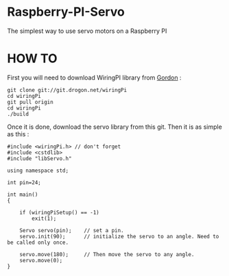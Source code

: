 # Raspberry-PI-Servo
The simplest way to use servo motors on a Raspberry PI

HOW TO
======

First you will need to download WiringPI library from [Gordon](https://projects.drogon.net/raspberry-pi/wiringpi/download-and-install/) :

    git clone git://git.drogon.net/wiringPi
    cd wiringPi
    git pull origin
    cd wiringPi
    ./build

Once it is done, download the servo library from this git. Then it is as simple as this : 

    #include <wiringPi.h> // don't forget
    #include <cstdlib>
    #include "libServo.h"

    using namespace std;

    int pin=24;

    int main()
    {

        if (wiringPiSetup() == -1)
            exit(1);

        Servo servo(pin);    // set a pin.
        servo.init(90);      // initialize the servo to an angle. Need to be called only once.

        servo.move(180);     // Then move the servo to any angle.
        servo.move(0);
    }
